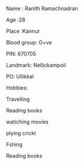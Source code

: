 Name : Ranith Ramachnadran

Age  :28

Place :Kannur

Blood group: O+ve


PIN: 670705

Landmark: Nellickampoil


PO: Ullikkal

Hobbies:

Travelling

Reading books

watiching movies

plying crickt

Fshing



Reading books
